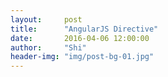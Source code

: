 ```yaml
---
layout:     post
title:      "AngularJS Directive"
date:       2016-04-06 12:00:00
author:     "Shi"
header-img: "img/post-bg-01.jpg"
---
```


